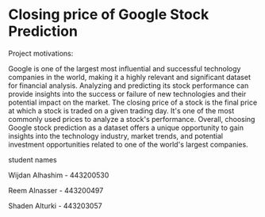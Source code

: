 # Closing price of Google Stock Prediction

Project motivations:

<p>Google is one of the largest most influential and successful technology companies in the world, making it a highly relevant and significant dataset for financial analysis. Analyzing and predicting its stock performance can provide insights into the success or failure of new technologies and their potential impact on the market. The closing price of a stock is the final price at which a stock is traded on a given trading day. It's one of the most commonly used prices to analyze a stock's performance. Overall, choosing Google stock prediction as a dataset offers a unique opportunity to gain insights into the technology industry, market trends, and potential investment opportunities related to one of the world's largest companies.</p> 

<p>student names </p>

Wijdan Alhashim - 443200530 

Reem Alnasser - 443200497

Shaden Alturki - 443203057
